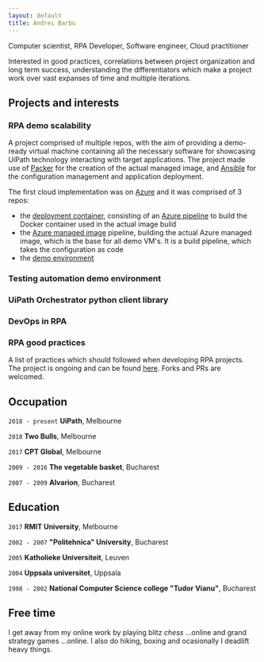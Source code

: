 ```yaml
---
layout: default
title: Andrei Barbu
---
```


Computer scientist, RPA Developer, Software engineer, Cloud practitioner

Interested in good practices, correlations between project organization and long term success, understanding the differentiators which make a project work over vast expanses of time and multiple iterations.

## Projects and interests

### RPA demo scalability

A project comprised of multiple repos, with the aim of providing a demo-ready virtual machine containing all the necessary software for showcasing UiPath technology interacting with target applications. The project made use of [Packer](https://www.packer.io/) for the creation of the actual managed image, and [Ansible](https://www.ansible.com/) for the configuration management and application deployment. 

The first cloud implementation was on [Azure](https://azure.microsoft.com/en-us/) and it was comprised of 3 repos:
- the [deployment container](https://github.com/AndreiBarbuOz/uipath-demo-image-deploy), consisting of an [Azure pipeline](https://azure.microsoft.com/en-au/services/devops/pipelines/) to build the Docker container used in the actual image build
- the [Azure managed image](https://github.com/AndreiBarbuOz/uipath-demo-image) pipeline, building the actual Azure managed image, which is the base for all demo VM's. It is a build pipeline, which takes the configuration as code
- the [demo environment](https://github.com/AndreiBarbuOz/uipath-demo-environment)


### Testing automation demo environment

### UiPath Orchestrator python client library

### DevOps in RPA


### RPA good practices

A list of practices which should followed when developing RPA projects. The project is ongoing and can be found [here](https://github.com/AndreiBarbuOz/uipath-good-practices). Forks and PRs are welcomed.


## Occupation

`2018 - present`
__UiPath__, Melbourne

`2018`
__Two Bulls__, Melbourne


`2017`
__CPT Global__, Melbourne


`2009 - 2016`
__The vegetable basket__, Bucharest

`2007 - 2009`
__Alvarion__, Bucharest


## Education

`2017`
__RMIT University__, Melbourne

`2002 - 2007`
__"Politehnica" University__, Bucharest

`2005`
__Katholieke Universiteit__, Leuven

`2004`
__Uppsala universitet__, Uppsala

`1998 - 2002`
__National Computer Science college "Tudor Vianu"__, Bucharest


## Free time

I get away from my online work by playing blitz *chess* ...online and grand strategy games ...online. I also do hiking, boxing and ocasionally I deadlift heavy things.


